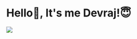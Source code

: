 
<!---------------------------- Typewriter animation ----------------------------->
# Hello👋, It's me Devraj!😇
![](https://readme-typing-svg.herokuapp.com?font=Montserrat&color=3EA9F5&lines=I'm+a+Software+Engineer;I'm+a+Web+Developer;I'm+a+UI%2FUX+Designer;I'm+a+Mentor;I'm+a+Graphic+Designer)
